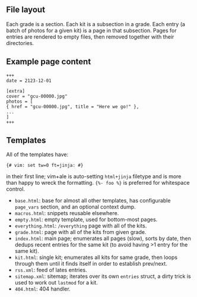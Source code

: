 ## File layout

Each grade is a section. Each kit is a subsection in a grade. Each entry (a
batch of photos for a given kit) is a page in that subsection. Pages for entries
are rendered to empty files, then removed together with their directories.

## Example page content

```
+++
date = 2123-12-01

[extra]
cover = "gcu-00000.jpg"
photos = [
{ href = "gcu-00000.jpg", title = "Here we go!" },
...
]
+++
```

## Templates

All of the templates have:
```jinja
{# vim: set tw=0 ft=jinja: #}
```
in their first line; vim+ale is auto-setting `html+jinja` filetype and is more
than happy to wreck the formatting. `{%- foo %}` is preferred for whitespace
control.

* `base.html`: base for almost all other templates, has configurable `page_vars`
  section, and an optional context dump.
* `macros.html`: snippets reusable elsewhere.
* `empty.html`: empty template, used for bottom-most pages.
* `everything.html`: `/everything` page with all of the kits.
* `grade.html`: page with all of the kits from given grade.
* `index.html`: main page; enumerates all pages (slow), sorts by date, then
  dedups recent entries for the same kit (to avoid having >1 entry for the same
  kit).
* `kit.html`: single kit; enumerates all kits for same grade, then loops through
  them until it finds itself in order to establish prev/next.
* `rss.xml`: feed of lates entries.
* `sitemap.xml`: sitemap; iterates over its own `entries` struct, a dirty trick
  is used to work out `lastmod` for a kit.
* `404.html`: 404 handler.
